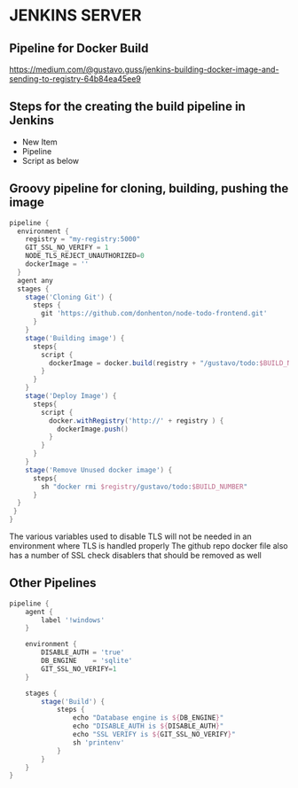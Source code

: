 # JENKINS SERVER

## Pipeline for Docker Build

<https://medium.com/@gustavo.guss/jenkins-building-docker-image-and-sending-to-registry-64b84ea45ee9>

## Steps for the creating the build pipeline in Jenkins

* New Item
* Pipeline
* Script as below

## Groovy pipeline for cloning, building, pushing the image

```groovy
pipeline {
  environment {
    registry = "my-registry:5000"
    GIT_SSL_NO_VERIFY = 1
    NODE_TLS_REJECT_UNAUTHORIZED=0
    dockerImage = ''
  }
  agent any
  stages {
    stage('Cloning Git') {
      steps {
        git 'https://github.com/donhenton/node-todo-frontend.git'
      }
    }
    stage('Building image') {
      steps{
        script {
          dockerImage = docker.build(registry + "/gustavo/todo:$BUILD_NUMBER")
        }
      }
    }
    stage('Deploy Image') {
      steps{
        script {
          docker.withRegistry('http://' + registry ) {
            dockerImage.push()
          }
        }
      }
    }
    stage('Remove Unused docker image') {
      steps{
        sh "docker rmi $registry/gustavo/todo:$BUILD_NUMBER"
      }
  }
 }
}
```

The various variables used to disable TLS will not be needed in an environment where TLS is handled properly
The github repo docker file also has a number of SSL check disablers that should be removed as well


## Other Pipelines

```groovy
pipeline {
    agent {
        label '!windows'
    }

    environment {
        DISABLE_AUTH = 'true'
        DB_ENGINE    = 'sqlite'
        GIT_SSL_NO_VERIFY=1
    }

    stages {
        stage('Build') {
            steps {
                echo "Database engine is ${DB_ENGINE}"
                echo "DISABLE_AUTH is ${DISABLE_AUTH}"
                echo "SSL VERIFY is ${GIT_SSL_NO_VERIFY}"
                sh 'printenv'
            }
        }
    }
}
```

